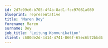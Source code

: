 ```yaml
---
id: 2d7c99c6-b705-4f4a-8ad1-fcc97081a089
blueprint: representative
title: 'Maren Dey'
forename: Maren
surname: Dey
job_title: 'Leitung Kommunikation'
client: c600de2d-4414-4741-866f-65ec6b72bbd4
---
```

